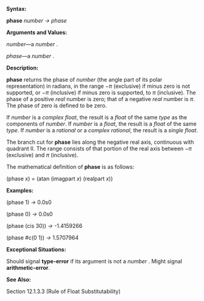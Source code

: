  

**Syntax:** 

**phase** *number → phase* 

**Arguments and Values:** 

*number*—a *number* . 

*phase*—a *number* . 

**Description:** 

**phase** returns the phase of *number* (the angle part of its polar representation) in radians, in the range *−π* (exclusive) if minus zero is not supported, or *−π* (inclusive) if minus zero is supported, to *π* (inclusive). The phase of a positive *real* number is zero; that of a negative *real* number is *π*. The phase of zero is defined to be zero. 

If *number* is a *complex float*, the result is a *float* of the same *type* as the components of *number*. If *number* is a *float*, the result is a *float* of the same *type*. If *number* is a *rational* or a *complex rational*, the result is a *single float*. 

The branch cut for **phase** lies along the negative real axis, continuous with quadrant II. The range consists of that portion of the real axis between *−π* (exclusive) and *π* (inclusive). 

The mathematical definition of **phase** is as follows: 

(phase *x*) = (atan (imagpart *x*) (realpart *x*)) 

**Examples:** 

(phase 1) *→* 0.0s0 



 

 

(phase 0) *→* 0.0s0 

(phase (cis 30)) *→* -1.4159266 

(phase #c(0 1)) *→* 1.5707964 

**Exceptional Situations:** 

Should signal **type-error** if its argument is not a *number* . Might signal **arithmetic-error**. 

**See Also:** 

Section 12.1.3.3 (Rule of Float Substitutability) 

